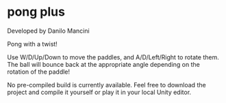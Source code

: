 # pong plus
 
Developed by Danilo Mancini

Pong with a twist! 

Use W/D/Up/Down to move the paddles, and A/D/Left/Right to rotate them. The ball will bounce back at the appropriate angle depending on the rotation of the paddle!

No pre-compiled build is currently available. Feel free to download the project and compile it yourself or play it in your local Unity editor.
